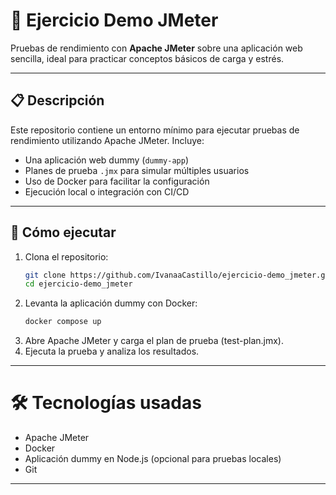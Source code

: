 # 🧪 Ejercicio Demo JMeter

Pruebas de rendimiento con **Apache JMeter** sobre una aplicación web sencilla, ideal para practicar conceptos básicos de carga y estrés.

---

## 📋 Descripción

Este repositorio contiene un entorno mínimo para ejecutar pruebas de rendimiento utilizando Apache JMeter. Incluye:

- Una aplicación web dummy (`dummy-app`)  
- Planes de prueba `.jmx` para simular múltiples usuarios  
- Uso de Docker para facilitar la configuración  
- Ejecución local o integración con CI/CD  

---

## 🚀 Cómo ejecutar

1. Clona el repositorio:
   ```bash
   git clone https://github.com/IvanaaCastillo/ejercicio-demo_jmeter.git
   cd ejercicio-demo_jmeter

2. Levanta la aplicación dummy con Docker:
   ```bash
   docker compose up

3. Abre Apache JMeter y carga el plan de prueba (test-plan.jmx).
4. Ejecuta la prueba y analiza los resultados.

---

# 🛠️ Tecnologías usadas

- Apache JMeter
- Docker
- Aplicación dummy en Node.js (opcional para pruebas locales)
- Git

---
